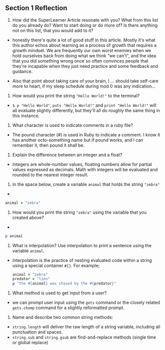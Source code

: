 ## Section 1 Reflection

1. How did the SuperLearner Article resonate with you? What from this list do you already do? Want to start doing or do more of? Is there anything not on this list, that you would add to it?

* honestly there's quite a lot of good stuff in this article. Mostly it's what this author echos about learning as a process of growth that requires a growth mindset. We are frequently our own worst enemies when we hold ourselves back from doing what we think "we can't", and the idea that you did something wrong once so often convinces people that they're incapable when they just need practice and some feedback and guidance.

* Also that point about taking care of your brain, I ... should take self-care more to heart, if my sleep schedule during mod 0 was any indication...

1. How would you print the string `"Hello World!"` to the terminal?

* `$ p "Hello World"`, `puts "Hello World!"` and `print "Hello World!"` will all evaluate slightly differently, but they'll all do roughly the same thing in this instance.



1. What character is used to indicate comments in a ruby file?

* The pound character (#) is used in Ruby to indicate a comment. I know it has another octo-something name but if pound works, and I can remember it, then pound it shall be.

1. Explain the difference between an integer and a float?

* Integers are whole-number values, floating numbers allow for partial values expressed as decimals. Math with integers will be evaluated and rounded to the nearest integer result.

1. In the space below, create a variable `animal` that holds the string `"zebra"`

*
```ruby
animal = "zebra"
```

1. How would you print the string `"zebra"` using the variable that you created above?

*
``` ruby
p animal
```

1. What is interpolation? Use interpolation to print a sentence using the variable `animal`.

* Interpolation is the practice of nesting evaluated code within a string using a special container `#{}`. For example;

  ```ruby
  animal = "zebra"
  predator = "lion"
  p "the #{animal} was chased by the #{predator}"
  ```

1. What method is used to get input from a user?

* we can prompt user input using the `gets` command or the closely related `gets.chomp` command for a slightly reformatted prompt.

1. Name and describe two common string methods:

* `string.length` will deliver the raw length of a string variable, including all punctuation and spaces.
* `string.sub` and `string.gsub` are find-and-replace methods (single time or global replace)
